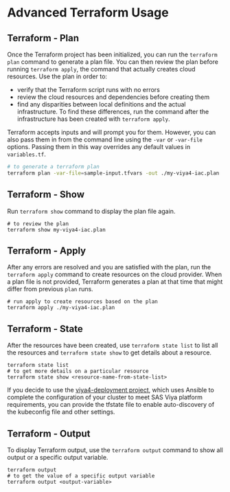 
# Advanced Terraform Usage

## Terraform - Plan

Once the Terraform project has been initialized, you can run the ```terraform plan``` command to generate a plan file. You can then review the plan before running ```terraform apply```, the command that actually creates cloud resources. Use the plan in order to:

- verify that the Terraform script runs with no errors
- review the cloud resources and dependencies before creating them
- find any disparities between local definitions and the actual infrastructure. To find these differences, run the command after the infrastructure has been created with `terraform apply`.

Terraform accepts inputs and will prompt you for them. However, you can also pass them in from the command line using the ```-var``` or ```-var-file``` options. Passing them in this way overrides any default values in ```variables.tf```.

```bash
# to generate a terraform plan
terraform plan -var-file=sample-input.tfvars -out ./my-viya4-iac.plan
```

## Terraform - Show

Run ```terraform show``` command to display the plan file again.

    # to review the plan
    terraform show my-viya4-iac.plan

## Terraform - Apply

After any errors are resolved and you are satisfied with the plan, run the ```terraform apply``` command to create resources on the cloud provider. When a plan file is not provided, Terraform generates a plan at that time that might differ from previous ```plan``` runs.  

    # run apply to create resources based on the plan
    terraform apply ./my-viya4-iac.plan

## Terraform - State

After the resources have been created, use ```terraform state list``` to list all the resources and ```terraform state show``` to get details about a resource.

    terraform state list 
    # to get more details on a particular resource 
    terraform state show <resource-name-from-state-list>

If you decide to use the [viya4-deployment project](https://github.com/sassoftware/viya4-deployment), which uses Ansible to complete the configuration of your cluster to meet SAS Viya platform requirements, you can provide the tfstate file to enable auto-discovery of the kubeconfig file and other settings.

## Terraform - Output

To display Terraform output, use the `terraform output` command to show all output or a specific output variable.

    terraform output
    # to get the value of a specific output variable
    terraform output <output-variable>
